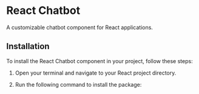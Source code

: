 # React Chatbot

A customizable chatbot component for React applications.

## Installation

To install the React Chatbot component in your project, follow these steps:

1. Open your terminal and navigate to your React project directory.

2. Run the following command to install the package:
